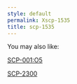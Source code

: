 ```yaml
---
style: default
permalink: Xscp-1535
title: scp-1535
---
```

You may also like:

[SCP-001:O5](http://scp-wiki.net/scp-001-o5)

[SCP-2300](http://scp-wiki.net/scp-2300)
